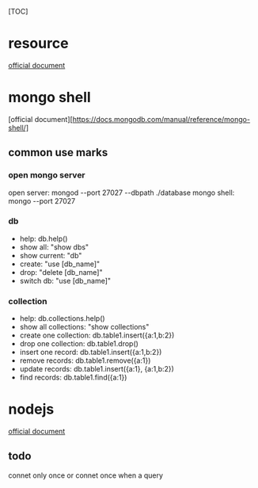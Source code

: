 [TOC]
# resource
[official document](https://docs.mongodb.com/manual)
# mongo shell
[official document][https://docs.mongodb.com/manual/reference/mongo-shell/]
## common use marks
### open mongo server
open server: mongod --port 27027 --dbpath ./database
mongo shell: mongo --port 27027
### db
* help: db.help()
* show all: "show dbs"
* show current: "db"
* create: "use [db_name]"
* drop: "delete [db_name]"
* switch db: "use [db_name]"

### collection
* help: db.collections.help()
* show all collections: "show collections"
* create one collection: db.table1.insert({a:1,b:2})
* drop one collection: db.table1.drop()
* insert one record: db.table1.insert({a:1,b:2})
* remove records: db.table1.remove({a:1})
* update records: db.table1.insert({a:1}, {a:1,b:2})
* find records: db.table1.find({a:1})

# nodejs
[official document](http://mongodb.github.io/node-mongodb-native/3.2/quick-start/quick-start/)
## todo
connet only once or connet once when a query